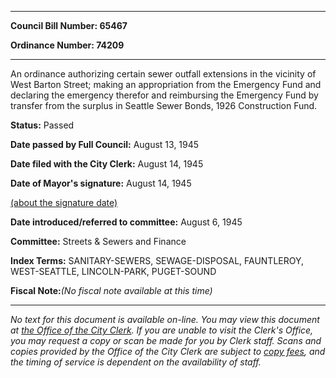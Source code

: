 

********

**Council Bill Number: 65467**
   
**Ordinance Number: 74209**
********

 An ordinance authorizing certain sewer outfall extensions in the vicinity of West Barton Street; making an appropriation from the Emergency Fund and declaring the emergency therefor and reimbursing the Emergency Fund by transfer from the surplus in Seattle Sewer Bonds, 1926 Construction Fund.

**Status:** Passed
   
**Date passed by Full Council:** August 13, 1945
   
**Date filed with the City Clerk:** August 14, 1945
   
**Date of Mayor's signature:** August 14, 1945
   
[(about the signature date)](/~public/approvaldate.htm)
   
   
   
**Date introduced/referred to committee:** August 6, 1945
   
**Committee:** Streets & Sewers and Finance
   
   
**Index Terms:** SANITARY-SEWERS, SEWAGE-DISPOSAL, FAUNTLEROY, WEST-SEATTLE, LINCOLN-PARK, PUGET-SOUND

**Fiscal Note:**_(No fiscal note available at this time)_
********

_No text for this document is available on-line. You may view this document at [the Office of the City Clerk](http://www.seattle.gov/leg/clerk/contactUs.htm). If you are unable to visit the Clerk's Office, you may request a copy or scan be made for you by Clerk staff. Scans and copies provided by the Office of the City Clerk are subject to [copy fees](http://clerk.seattle.gov/~public/clerkfees.htm), and the timing of service is dependent on the availability of staff._

